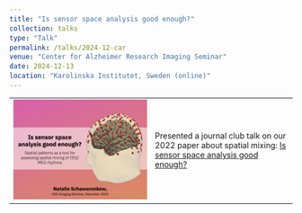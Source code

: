 ```yaml
---
title: "Is sensor space analysis good enough?"
collection: talks
type: "Talk"
permalink: /talks/2024-12-car
venue: "Center for Alzheimer Research Imaging Seminar"
date: 2024-12-13
location: "Karolinska Institutet, Sweden (online)"
---
```



<table style="width: 100%; border-collapse: collapse;">
  <tr>
    <td style="text-align: center; vertical-align: middle; width: 50%;">
      <img src="../images/2024_talk_car.png" alt="" style="max-width: 100%; height: auto;">
    </td>
    <td style="text-align: left; vertical-align: middle; width: 50%;">
      Presented a journal club talk on our 2022 paper about spatial mixing: <a href="https://nschawor.github.io/publication/2022_schaworonkow_sensor_space">Is sensor space analysis good enough?</a>
    </td>
    </tr>
</table>
